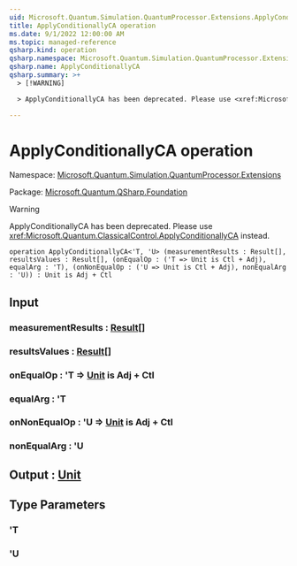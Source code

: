 ```yaml
---
uid: Microsoft.Quantum.Simulation.QuantumProcessor.Extensions.ApplyConditionallyCA
title: ApplyConditionallyCA operation
ms.date: 9/1/2022 12:00:00 AM
ms.topic: managed-reference
qsharp.kind: operation
qsharp.namespace: Microsoft.Quantum.Simulation.QuantumProcessor.Extensions
qsharp.name: ApplyConditionallyCA
qsharp.summary: >+
  > [!WARNING]

  > ApplyConditionallyCA has been deprecated. Please use <xref:Microsoft.Quantum.ClassicalControl.ApplyConditionallyCA> instead.

---
```


# ApplyConditionallyCA operation

Namespace: [Microsoft.Quantum.Simulation.QuantumProcessor.Extensions](xref:Microsoft.Quantum.Simulation.QuantumProcessor.Extensions)

Package: [Microsoft.Quantum.QSharp.Foundation](https://nuget.org/packages/Microsoft.Quantum.QSharp.Foundation)


> [!WARNING]
> ApplyConditionallyCA has been deprecated. Please use <xref:Microsoft.Quantum.ClassicalControl.ApplyConditionallyCA> instead.



```qsharp
operation ApplyConditionallyCA<'T, 'U> (measurementResults : Result[], resultsValues : Result[], (onEqualOp : ('T => Unit is Ctl + Adj), equalArg : 'T), (onNonEqualOp : ('U => Unit is Ctl + Adj), nonEqualArg : 'U)) : Unit is Adj + Ctl
```


## Input

### measurementResults : [Result](xref:microsoft.quantum.qsharp.valueliterals#result-literal)[]




### resultsValues : [Result](xref:microsoft.quantum.qsharp.valueliterals#result-literal)[]




### onEqualOp : 'T => [Unit](xref:microsoft.quantum.qsharp.valueliterals#unit-literal)  is Adj + Ctl




### equalArg : 'T




### onNonEqualOp : 'U => [Unit](xref:microsoft.quantum.qsharp.valueliterals#unit-literal)  is Adj + Ctl




### nonEqualArg : 'U





## Output : [Unit](xref:microsoft.quantum.qsharp.valueliterals#unit-literal)



## Type Parameters

### 'T


### 'U

